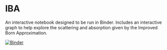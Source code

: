 # IBA

An interactive notebook designed to be run in Binder. Includes an interactive graph to help explore the scattering and absorption given by the Improved Born Approximation.

[![Binder](https://mybinder.org/badge_logo.svg)](https://mybinder.org/v2/gh/robbiemallett/IBA/main)
